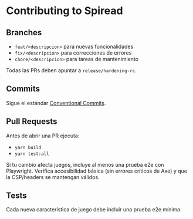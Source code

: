 # Contributing to Spiread

## Branches
- `feat/<descripcion>` para nuevas funcionalidades
- `fix/<descripcion>` para correcciones de errores
- `chore/<descripcion>` para tareas de mantenimiento

Todas las PRs deben apuntar a `release/hardening-rc`.

## Commits
Sigue el estándar [Conventional Commits](https://www.conventionalcommits.org/).

## Pull Requests
Antes de abrir una PR ejecuta:
- `yarn build`
- `yarn test:all`

Si tu cambio afecta juegos, incluye al menos una prueba e2e con Playwright.
Verifica accesibilidad básica (sin errores críticos de Axe) y que la CSP/headers se mantengan válidos.

## Tests
Cada nueva característica de juego debe incluir una prueba e2e mínima.
